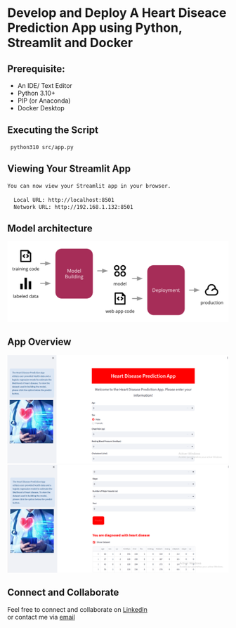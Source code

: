 # Develop and Deploy A Heart Diseace Prediction App using Python, Streamlit and Docker


## Prerequisite:

- An IDE/ Text Editor 
- Python 3.10+ 
- PIP (or Anaconda)
- Docker Desktop

## Executing the Script

```
 python310 src/app.py
```

## Viewing Your Streamlit App

```
You can now view your Streamlit app in your browser.

  Local URL: http://localhost:8501
  Network URL: http://192.168.1.132:8501
 ```


## Model architecture
<img width="769" alt="image" src="src/images/initial-ml-process_055724.png">


## App Overview
<img width="769" alt="image" src="src/images/Screen1_055726.png">
<br>

<img width="769" alt="image" src="src/images/Screen2_055731.png">

## Connect and Collaborate

Feel free to connect and collaborate on [LinkedIn](https://www.linkedin.com/in/mohamed-afkir-1bbb9729a)<br>
or contact me via [email](mailto:mohamedafkir078@gmail.com)
